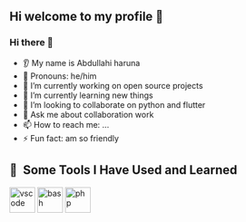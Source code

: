 ## Hi welcome to my profile 👋

### Hi there 👋
* 👂 My name is Abdullahi haruna 
* 👩 Pronouns: he/him
* 🔭 I’m currently working on open source projects 
* 🌱 I’m currently learning new things 
* 🤝 I’m looking to collaborate on python and flutter 
* 💬 Ask me about collaboration work 
* 📫 How to reach me: ...
* ⚡ Fun fact: am so friendly 

<!--
**tinyabdu/tinyabdu** .

Here are some ideas to get you started:

- 🔭 I’m currently working on ...
- 🌱 I’m currently learning ...
- 👯 I’m looking to collaborate on ...
- 🤔 I’m looking for help with ...
- 💬 Ask me about ...
- 📫 How to reach me: ...
- 😄 Pronouns: ...
- ⚡ Fun fact: ...
-->


<h2> 🚀 &nbsp;Some Tools I Have Used and Learned</h2>
<p align="left">
<img src="https://cdn.jsdelivr.net/gh/devicons/devicon/icons/vscode/vscode-original.svg" alt="vscode" width="45" height="45"/>
<img src="https://cdn.jsdelivr.net/gh/devicons/devicon/icons/python/python-original.svg" alt="bash" width="45" height="45"/>
<img src="https://cdn.jsdelivr.net/gh/devicons/devicon/icons/php/php-original.svg" alt="php" width="45" height="45"/>
</p>
